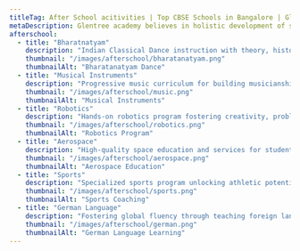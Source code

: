 ```yaml
---
titleTag: After School acitivities | Top CBSE Schools in Bangalore | Glentree Academy School
metaDescription: Glentree academy believes in holistic development of students. After school activities at Glentree Academy Sarjapur Road, Bangalore | Glentree Academy Bannerghatta Road, Bangalore | Glentree Academy Whitefield, Bangalore helps students in their all round development.
afterschool:
  - title: "Bharatnatyam"
    description: "Indian Classical Dance instruction with theory, history, fitness, and technique refinement."
    thumbnail: "/images/afterschool/bharatanatyam.png"
    thumbnailAlt: "Bharatanatyam Dance"
  - title: "Musical Instruments"
    description: "Progressive music curriculum for building musicianship and instrument technique."
    thumbnail: "/images/afterschool/music.png"
    thumbnailAlt: "Musical Instruments"
  - title: "Robotics"
    description: "Hands-on robotics program fostering creativity, problem-solving, and STEM understanding."
    thumbnail: "/images/afterschool/robotics.png"
    thumbnailAlt: "Robotics Program"
  - title: "Aerospace"
    description: "High-quality space education and services for students."
    thumbnail: "/images/afterschool/aerospace.png"
    thumbnailAlt: "Aerospace Education"
  - title: "Sports"
    description: "Specialized sports program unlocking athletic potential and cultivating passion through expert coaching."
    thumbnail: "/images/afterschool/sports.png"
    thumbnailAlt: "Sports Coaching"
  - title: "German Language"
    description: "Fostering global fluency through teaching foreign languages."
    thumbnail: "/images/afterschool/german.png"
    thumbnailAlt: "German Language Learning"
---
```

